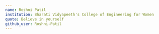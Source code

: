 ```yaml
---
name: Roshni Patil
institution: Bharati Vidyapeeth's College of Engineering for Women
quote: Believe in yourself
github_user: Roshni-Patil
---
```

